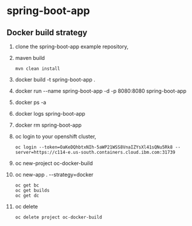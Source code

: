 # spring-boot-app

## Docker build strategy

1. clone the spring-boot-app example repository,
2. maven build

    ```
    mvn clean install
    ```

3. docker build -t spring-boot-app .
4. docker run --name spring-boot-app -d -p 8080:8080 spring-boot-app
5. docker ps -a
6. docker logs spring-boot-app
7. docker rm spring-boot-app
8. oc login to your openshift cluster,

    ```
    oc login --token=OaKeDQhbtxNIh-5aWP21WSS8VnaIZYsXl41sQNu5Rk8 --server=https://c114-e.us-south.containers.cloud.ibm.com:31739
    ```

9. oc new-project oc-docker-build
10. oc new-app . --strategy=docker

    ```
    oc get bc
    oc get builds
    oc get dc
    ```

11. oc delete

    ```
    oc delete project oc-docker-build
    ```
